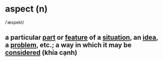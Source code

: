# aspect (n)

/ˈæspekt/

## a particular [part](../p/part-n.md#a-piece-of-một-phần) or [feature](../f/feature-n.md#something-important-interesting-or-typical-of-a-place-or-thing-tính-năng) of a [situation](../s/situation-n.md#all-the-circumstances-and-things-that-are-happening-at-a-particular-time-and-in-a-particular-place-tình-hình-tình-huống), an [idea](../i/idea-n.md#a-plan-thought-or-suggestion-especially-about-what-to-do-in-a-particular-situation), a [problem](problem), etc.; a way in which it may be [considered](../c/consider-v.md#to-think-about-something-carefully-especially-in-order-to-make-a-decision) (khía cạnh)